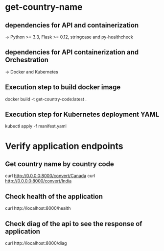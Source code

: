 # get-country-name

## dependencies for API and containerization
-> Python >= 3.3, Flask >= 0.12, stringcase and py-healthcheck

## dependencies for API containerization and Orchestration
-> Docker and Kubernetes

## Execution step to build docker image
docker build -t get-country-code:latest .

## Execution step for Kubernetes deployment YAML

kubectl apply -f manifest.yaml

# Verify application endpoints

## Get country name by country code
curl http://0.0.0.0:8000/convert/Canada
curl http://0.0.0.0:8000/convert/India

## Check health of the application
curl http://localhost:8000/health

## Check diag of the api to see the response of application
curl http://localhost:8000/diag
